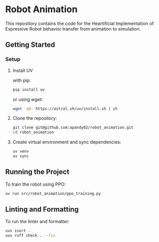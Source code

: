 # Robot Animation

This repository contains the code for the Heartificial Implementation of Expressive Robot behavior transfer from animation to simulation.

## Getting Started

### Setup

1. Install UV
   
   with pip:
   ```bash
   pip install uv
   ```
   or using wget:
   ```bash
   wget -qO- https://astral.sh/uv/install.sh | sh
   ```

2. Clone the repository:
   ```bash
   git clone git@github.com:apandy02/robot_animation.git
   cd robot_animation
   ```

3. Create virtual environment and sync dependencies:
   ```bash
   uv venv
   uv sync
   ```

## Running the Project

To train the robot using PPO:

```bash
uv run src/robot_animation/ppo_training.py
```

## Linting and Formatting

To run the linter and formatter:

```bash
uvx isort .
uvx ruff check . --fix
```